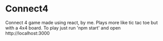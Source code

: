 # Connect4
Connect 4 game made using react, by me. Plays more like tic tac toe but with a 4x4 board. To play just run 'npm start' and open http://localhost:3000  

